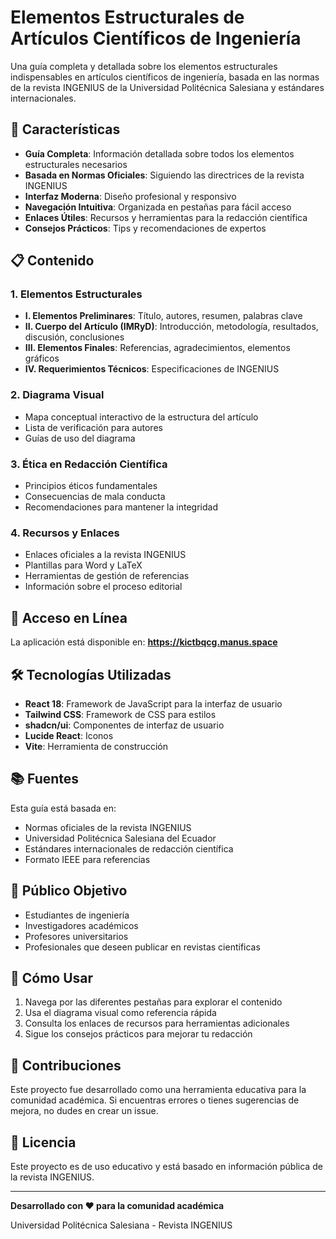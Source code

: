 # Elementos Estructurales de Artículos Científicos de Ingeniería

Una guía completa y detallada sobre los elementos estructurales indispensables en artículos científicos de ingeniería, basada en las normas de la revista INGENIUS de la Universidad Politécnica Salesiana y estándares internacionales.

## 🌟 Características

- **Guía Completa**: Información detallada sobre todos los elementos estructurales necesarios
- **Basada en Normas Oficiales**: Siguiendo las directrices de la revista INGENIUS
- **Interfaz Moderna**: Diseño profesional y responsivo
- **Navegación Intuitiva**: Organizada en pestañas para fácil acceso
- **Enlaces Útiles**: Recursos y herramientas para la redacción científica
- **Consejos Prácticos**: Tips y recomendaciones de expertos

## 📋 Contenido

### 1. Elementos Estructurales
- **I. Elementos Preliminares**: Título, autores, resumen, palabras clave
- **II. Cuerpo del Artículo (IMRyD)**: Introducción, metodología, resultados, discusión, conclusiones
- **III. Elementos Finales**: Referencias, agradecimientos, elementos gráficos
- **IV. Requerimientos Técnicos**: Especificaciones de INGENIUS

### 2. Diagrama Visual
- Mapa conceptual interactivo de la estructura del artículo
- Lista de verificación para autores
- Guías de uso del diagrama

### 3. Ética en Redacción Científica
- Principios éticos fundamentales
- Consecuencias de mala conducta
- Recomendaciones para mantener la integridad

### 4. Recursos y Enlaces
- Enlaces oficiales a la revista INGENIUS
- Plantillas para Word y LaTeX
- Herramientas de gestión de referencias
- Información sobre el proceso editorial

## 🚀 Acceso en Línea

La aplicación está disponible en: **https://kictbqcg.manus.space**

## 🛠️ Tecnologías Utilizadas

- **React 18**: Framework de JavaScript para la interfaz de usuario
- **Tailwind CSS**: Framework de CSS para estilos
- **shadcn/ui**: Componentes de interfaz de usuario
- **Lucide React**: Iconos
- **Vite**: Herramienta de construcción

## 📚 Fuentes

Esta guía está basada en:
- Normas oficiales de la revista INGENIUS
- Universidad Politécnica Salesiana del Ecuador
- Estándares internacionales de redacción científica
- Formato IEEE para referencias

## 🎯 Público Objetivo

- Estudiantes de ingeniería
- Investigadores académicos
- Profesores universitarios
- Profesionales que deseen publicar en revistas científicas

## 📖 Cómo Usar

1. Navega por las diferentes pestañas para explorar el contenido
2. Usa el diagrama visual como referencia rápida
3. Consulta los enlaces de recursos para herramientas adicionales
4. Sigue los consejos prácticos para mejorar tu redacción

## 🤝 Contribuciones

Este proyecto fue desarrollado como una herramienta educativa para la comunidad académica. Si encuentras errores o tienes sugerencias de mejora, no dudes en crear un issue.

## 📄 Licencia

Este proyecto es de uso educativo y está basado en información pública de la revista INGENIUS.

---

**Desarrollado con ❤️ para la comunidad académica**

Universidad Politécnica Salesiana - Revista INGENIUS

